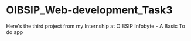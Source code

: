# OIBSIP_Web-development_Task3
Here's the third project from my Internship at OIBSIP Infobyte - A Basic To do app
